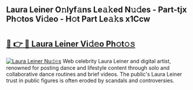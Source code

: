 ## Laura Leiner O𝚗lyf𝚊ns Le𝚊𝚔ed N𝚞𝚍es - Part-tjx Ph𝚘tos Vi𝚍eo - H𝚘t Part Le𝚊𝚔s x1Ccw

# <h2><a href="http://hf7ndu7.feru.top/?c=Laura+Leiner">🔗 👉 🔴 Laura Leiner Vi𝚍𝚎o Ph𝚘t𝚘𝚜</a></h2>

[![Laura Leiner Nu𝚍𝚎s](https://i.imgur.com/0TWrTi3.gif)](http://hf7ndu7.feru.top/?c=Laura+Leiner)
Web celebrity Laura Leiner and digital artist, renowned for posting dance and lifestyle content through solo and collaborative dance routines and brief videos. The public's Laura Leiner trust in public figures is often eroded by scandals and controversies. 
